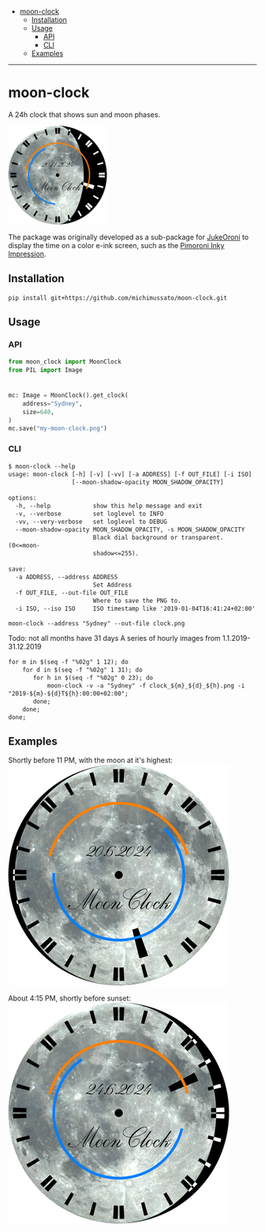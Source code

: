 <!-- TOC -->
* [moon-clock](#moon-clock)
  * [Installation](#installation)
  * [Usage](#usage)
    * [API](#api)
    * [CLI](#cli)
  * [Examples](#examples)
<!-- TOC -->

---

# moon-clock

A 24h clock that shows sun and moon phases.

[<img src="docs/media/moon_clock_2024-11-20.png" width="200"/>](docs/media/moon_clock_2024-11-20.png)

The package was originally developed as a sub-package for
[JukeOroni](https://github.com/michimussato/jukeoroni) 
to display the time on a color e-ink screen, such as the 
[Pimoroni Inky Impression](https://shop.pimoroni.com/search?q=impression).

## Installation

```
pip install git+https://github.com/michimussato/moon-clock.git
```

## Usage

### API

```python
from moon_clock import MoonClock
from PIL import Image


mc: Image = MoonClock().get_clock(
    address="Sydney",
    size=640,
)
mc.save("my-moon-clock.png")
```

### CLI

```
$ moon-clock --help
usage: moon-clock [-h] [-v] [-vv] [-a ADDRESS] [-f OUT_FILE] [-i ISO]
                  [--moon-shadow-opacity MOON_SHADOW_OPACITY]

options:
  -h, --help            show this help message and exit
  -v, --verbose         set loglevel to INFO
  -vv, --very-verbose   set loglevel to DEBUG
  --moon-shadow-opacity MOON_SHADOW_OPACITY, -s MOON_SHADOW_OPACITY
                        Black dial background or transparent. (0<=moon-
                        shadow<=255).

save:
  -a ADDRESS, --address ADDRESS
                        Set Address
  -f OUT_FILE, --out-file OUT_FILE
                        Where to save the PNG to.
  -i ISO, --iso ISO     ISO timestamp like '2019-01-04T16:41:24+02:00'
```

```shell
moon-clock --address "Sydney" --out-file clock.png
```

Todo: not all months have 31 days
A series of hourly images from 1.1.2019-31.12.2019

```shell
for m in $(seq -f "%02g" 1 12); do
    for d in $(seq -f "%02g" 1 31); do
       for h in $(seq -f "%02g" 0 23); do
           moon-clock -v -a "Sydney" -f clock_${m}_${d}_${h}.png -i "2019-${m}-${d}T${h}:00:00+02:00";
       done;
    done;
done;
```

## Examples

Shortly before 11 PM, with the moon at it's highest:
![Moon Night](docs/media/clock.png)

About 4:15 PM, shortly before sunset:
![Moon Afternoon](docs/media/moon_clock.png)
